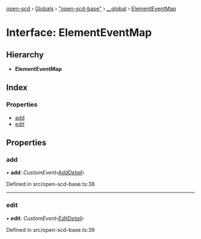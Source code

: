 [open-scd](../README.md) › [Globals](../globals.md) › ["open-scd-base"](../modules/_open_scd_base_.md) › [__global](../modules/_open_scd_base_.__global.md) › [ElementEventMap](_open_scd_base_.__global.elementeventmap.md)

# Interface: ElementEventMap

## Hierarchy

* **ElementEventMap**

## Index

### Properties

* [add](_open_scd_base_.__global.elementeventmap.md#add)
* [edit](_open_scd_base_.__global.elementeventmap.md#edit)

## Properties

###  add

• **add**: *CustomEvent‹[AddDetail](_open_scd_base_.adddetail.md)›*

Defined in src/open-scd-base.ts:38

___

###  edit

• **edit**: *CustomEvent‹[EditDetail](_open_scd_base_.editdetail.md)›*

Defined in src/open-scd-base.ts:39
